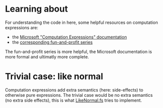 # Learning about

For understanding the code in here, some helpful resources on computation expressions are:

- the [Microsoft "Computation Expressions" documentation](https://docs.microsoft.com/en-us/dotnet/fsharp/language-reference/computation-expressions)
- the [corresponding fun-and-profit series](https://fsharpforfunandprofit.com/series/computation-expressions/)

The fun-and-profit series is more helpful, the Microsoft documentation is more formal and ultimatly more complete.

# Trivial case: like normal

Computation expressions add extra semantics (here: side-effects) to otherwise pure expressions.
The trivial case would be no extra semantics (no extra side effects), this is what [LikeNormal.fs](LikeNormal.fs)
tries to implement.
